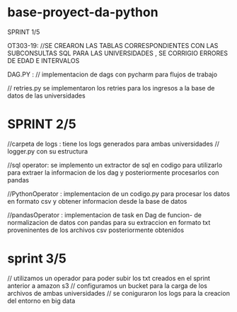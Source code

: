 # base-proyect-da-python
SPRINT 1/5

OT303-19:
//SE CREARON LAS TABLAS CORRESPONDIENTES CON LAS SUBCONSULTAS SQL PARA LAS UNIVERSIDADES , SE CORRIGIO ERRORES DE EDAD E INTERVALOS

DAG.PY :
// implementacion de dags con pycharm para flujos de trabajo

// retries.py
se implementaron los retries para los ingresos a la base de datos de las universidades

# SPRINT 2/5

//carpeta de logs : tiene los logs generados para ambas universidades 
// logger.py con su estructura

//sql operator: se implemento un extractor de sql en codigo para utilizarlo para extraer la informacion de los dag y posteriormente procesarlos con pandas

//PythonOperator : implementacion de un codigo.py para procesar los datos en formato csv y obtener informacion desde la base de datos

//pandasOperator : implementacion de task en Dag de funcion- de normalizacion de datos con pandas para su extraccion en formato txt proveninentes de los archivos csv posteriormente obtenidos 

# sprint 3/5
// utilizamos un operador para poder subir los txt creados en el sprint anterior a amazon s3
// configuramos un bucket para la carga de los archivos de ambas universidades
// se coniguraron los logs para la creacion del entorno en big data

